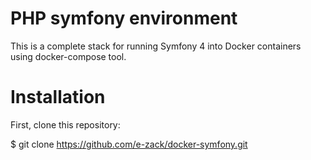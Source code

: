 # PHP symfony environment
This is a complete stack for running Symfony 4 into Docker containers using docker-compose tool.

# Installation
First, clone this repository:

$ git clone https://github.com/e-zack/docker-symfony.git
